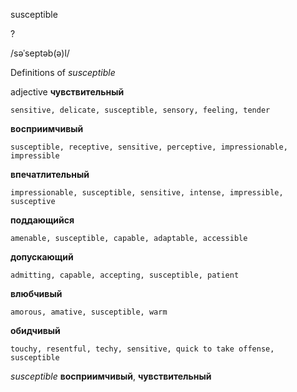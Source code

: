 susceptible

?

/səˈseptəb(ə)l/

Definitions of _susceptible_

adjective
**чувствительный**

    sensitive, delicate, susceptible, sensory, feeling, tender
**восприимчивый**

    susceptible, receptive, sensitive, perceptive, impressionable, impressible
**впечатлительный**

    impressionable, susceptible, sensitive, intense, impressible, susceptive
**поддающийся**

    amenable, susceptible, capable, adaptable, accessible
**допускающий**

    admitting, capable, accepting, susceptible, patient
**влюбчивый**

    amorous, amative, susceptible, warm
**обидчивый**

    touchy, resentful, techy, sensitive, quick to take offense, susceptible

_susceptible_
**восприимчивый**, **чувствительный**
